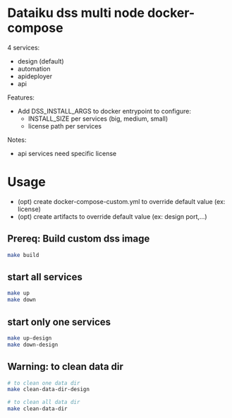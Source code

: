 # Dataiku dss multi node docker-compose

4 services:
* design (default)
* automation
* apideployer
* api

Features:
* Add DSS_INSTALL_ARGS to docker entrypoint to configure:
  + INSTALL_SIZE per services (big, medium, small)
  + license path per services

Notes:
 * api services need specific license

# Usage

* (opt) create docker-compose-custom.yml to override default value (ex: license)
* (opt) create artifacts to override default value (ex: design port,...)

## Prereq: Build custom dss image
```bash
make build
```


## start all services
```bash
make up
make down
```

## start only one services
```bash
make up-design
make down-design
```

## Warning: to clean data dir
```bash
# to clean one data dir
make clean-data-dir-design
```

```bash
# to clean all data dir
make clean-data-dir
```
